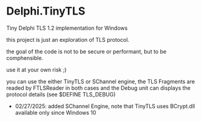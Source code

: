 # Delphi.TinyTLS
Tiny Delphi TLS 1.2 implementation for Windows

this project is just an exploration of TLS protocol.

the goal of the code is not to be secure or performant, but to be comphensible.

use it at your own risk ;)

you can use the either TinyTLS or SChannel engine, the TLS Fragments are readed by FTLSReader in both cases and the Debug unit can displays the protocol details (see $DEFINE TLS_DEBUG)

- 02/27/2025: added SChannel Engine, note that TinyTLS uses BCrypt.dll available only since Windows 10